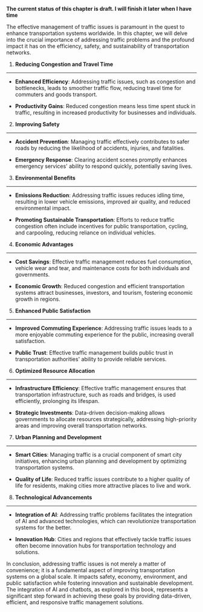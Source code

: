 **The current status of this chapter is draft. I will finish it later when I have time**

The effective management of traffic issues is paramount in the quest to enhance transportation systems worldwide. In this chapter, we will delve into the crucial importance of addressing traffic problems and the profound impact it has on the efficiency, safety, and sustainability of transportation networks.

1. **Reducing Congestion and Travel Time**
------------------------------------------

* **Enhanced Efficiency**: Addressing traffic issues, such as congestion and bottlenecks, leads to smoother traffic flow, reducing travel time for commuters and goods transport.

* **Productivity Gains**: Reduced congestion means less time spent stuck in traffic, resulting in increased productivity for businesses and individuals.

2. **Improving Safety**
-----------------------

* **Accident Prevention**: Managing traffic effectively contributes to safer roads by reducing the likelihood of accidents, injuries, and fatalities.

* **Emergency Response**: Clearing accident scenes promptly enhances emergency services' ability to respond quickly, potentially saving lives.

3. **Environmental Benefits**
-----------------------------

* **Emissions Reduction**: Addressing traffic issues reduces idling time, resulting in lower vehicle emissions, improved air quality, and reduced environmental impact.

* **Promoting Sustainable Transportation**: Efforts to reduce traffic congestion often include incentives for public transportation, cycling, and carpooling, reducing reliance on individual vehicles.

4. **Economic Advantages**
--------------------------

* **Cost Savings**: Effective traffic management reduces fuel consumption, vehicle wear and tear, and maintenance costs for both individuals and governments.

* **Economic Growth**: Reduced congestion and efficient transportation systems attract businesses, investors, and tourism, fostering economic growth in regions.

5. **Enhanced Public Satisfaction**
-----------------------------------

* **Improved Commuting Experience**: Addressing traffic issues leads to a more enjoyable commuting experience for the public, increasing overall satisfaction.

* **Public Trust**: Effective traffic management builds public trust in transportation authorities' ability to provide reliable services.

6. **Optimized Resource Allocation**
------------------------------------

* **Infrastructure Efficiency**: Effective traffic management ensures that transportation infrastructure, such as roads and bridges, is used efficiently, prolonging its lifespan.

* **Strategic Investments**: Data-driven decision-making allows governments to allocate resources strategically, addressing high-priority areas and improving overall transportation networks.

7. **Urban Planning and Development**
-------------------------------------

* **Smart Cities**: Managing traffic is a crucial component of smart city initiatives, enhancing urban planning and development by optimizing transportation systems.

* **Quality of Life**: Reduced traffic issues contribute to a higher quality of life for residents, making cities more attractive places to live and work.

8. **Technological Advancements**
---------------------------------

* **Integration of AI**: Addressing traffic problems facilitates the integration of AI and advanced technologies, which can revolutionize transportation systems for the better.

* **Innovation Hub**: Cities and regions that effectively tackle traffic issues often become innovation hubs for transportation technology and solutions.

In conclusion, addressing traffic issues is not merely a matter of convenience; it is a fundamental aspect of improving transportation systems on a global scale. It impacts safety, economy, environment, and public satisfaction while fostering innovation and sustainable development. The integration of AI and chatbots, as explored in this book, represents a significant step forward in achieving these goals by providing data-driven, efficient, and responsive traffic management solutions.
